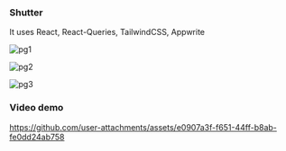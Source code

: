 ### Shutter

It uses React, React-Queries, TailwindCSS, Appwrite

![pg1](https://github.com/user-attachments/assets/fb1ed92c-4a30-48fa-bc6b-cbb21212f4e3)

![pg2](https://github.com/user-attachments/assets/6ca75397-9bca-436e-b1ee-a3d8e2b59db6)

![pg3](https://github.com/user-attachments/assets/443314b6-48dc-4356-9e58-6874fb1f4493)

### Video demo

https://github.com/user-attachments/assets/e0907a3f-f651-44ff-b8ab-fe0dd24ab758

